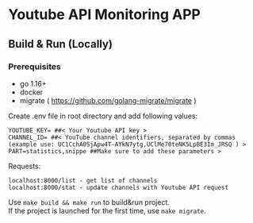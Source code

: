 # Youtube API Monitoring APP

## Build & Run (Locally)
### Prerequisites
- go 1.16+
- docker
- migrate ( https://github.com/golang-migrate/migrate )

Create .env file in root directory and add following values:
```dotenv
YOUTUBE_KEY= ##< Your Youtube API key >
CHANNEL_ID= ##< YouTube channel identifiers, separated by commas (example use: UC1CchA0SjApw4T-AYkN7ytg,UClMe70teNK5LpBE3Im_JRSQ ) >
PART=statistics,snippe ##Make sure to add these parameters >
```

Requests:
```
localhost:8000/list - get list of channels
localhost:8000/stat - update channels with Youtube API request
```

Use `make build && make run` to build&run project.\
If the project is launched for the first time, use `make migrate`.